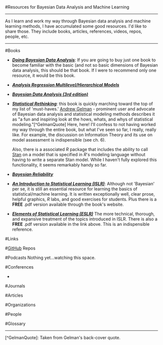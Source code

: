 #Resources for Bayesian Data Analysis and Machine Learning

<hr></hr>

As I learn and work my way through Bayesian data analysis and machine learning methods, I have accumulated some good resources. I'd like to share those. They include books, articles, references, videos, repos, people, etc.
<hr></hr>

#Books
* [***Doing Bayesian Data Analysis***](https://www.amazon.com/Doing-Bayesian-Data-Analysis-Second/dp/0124058884/ref=cm_cr_arp_d_product_top?ie=UTF8): If you are going to buy just one book to become familiar with the basic (and not so basic dimensions of Bayesian data analysis, this should be that book. If I were to recommend only one resource, it would be this book.
* [***Analysis Regression Multilevel/Hierarchical Models***](https://www.amazon.com/Analysis-Regression-Multilevel-Hierarchical-Models/dp/052168689X)
* ***[Bayesian Data Analysis (3rd edition)](https://www.amazon.com/dp/1439840954/ref=pd_lpo_sbs_dp_ss_1?pf_rd_p=1944687642&pf_rd_s=lpo-top-stripe-1&pf_rd_t=201&pf_rd_i=052168689X&pf_rd_m=ATVPDKIKX0DER&pf_rd_r=D4T1RWFQVAHC6RZ1BDWW)***
* [***Statistical Rethinking***](https://www.amazon.com/Statistical-Rethinking-Bayesian-Examples-Chapman/dp/1482253445/ref=sr_1_1?s=books&ie=UTF8&qid=1466909207&sr=1-1&keywords=statistical+rethinking): this book is quickly marching toward the top of my list of 'must-haves.' [Andrew Gelman](http://www.stat.columbia.edu/~gelman/) - prominent user and advocate of Bayesian data analysis and statistical modeling methods describes it as "a fun and inspiring look at the hows, whats, and whys of statistical modeling."[^GelmanQuote] Here, here! I'll confess to not having worked my way through the entire book, but what I've seen so far, I really, really like. For example, the discussion on Information Theory and its use on model assessment is indispensible (see ch. 6). 

	Also, there is a associated *R* package that includes the ability to call [Stan](http://mc-stan.org) on a model that is specified in *R*'s modeling language without having to write a separate Stan model. While I haven't fully explored this functionality, it seems remarkably handy so far.

* [***Bayesian Reliability***](https://www.amazon.com/Bayesian-Reliability-Springer-Statistics-Michael/dp/0387779485/ref=sr_1_1?s=books&ie=UTF8&qid=1466909234&sr=1-1&keywords=Bayesian+Reliability)
* [***An Introduction to Statistical Learning (ISLR)***](http://www-bcf.usc.edu/~gareth/ISL/): Although not 'Bayesian' per se, it is still an essential resource for learning the basics of statistical/machine learning. It is written exceptionally well, clear prose, helpful graphics, *R* labs, and good exercises for students. Plus there is a **FREE** .pdf version available through the book's website.
* [***Elements of Statistical Learning (ESLR)***](http://statweb.stanford.edu/~tibs/ElemStatLearn/) The more technical, thorough, and expansive treatment of the topics introduced in ISLR. There is also a **FREE** .pdf version available in the link above. This is an indispensible reference.


#Links

#[GitHub](github.com) Repos

#Podcasts
Nothing yet...watching this space.

#Conferences

* 

#Journals

#Articles

#Organizations

#People

#Glossary



<hr>
[^GelmanQuote]: Taken from Gelman's back-cover quote.
